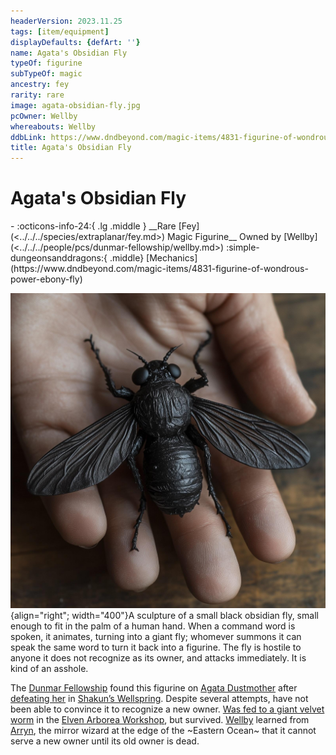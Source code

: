 ```yaml
---
headerVersion: 2023.11.25
tags: [item/equipment]
displayDefaults: {defArt: ''}
name: Agata's Obsidian Fly
typeOf: figurine
subTypeOf: magic
ancestry: fey
rarity: rare
image: agata-obsidian-fly.jpg
pcOwner: Wellby
whereabouts: Wellby
ddbLink: https://www.dndbeyond.com/magic-items/4831-figurine-of-wondrous-power-ebony-fly
title: Agata's Obsidian Fly
---
```

# Agata's Obsidian Fly
<div class="grid cards ext-narrow-margin ext-one-column" markdown>
- :octicons-info-24:{ .lg .middle } __Rare [Fey](<../../../species/extraplanar/fey.md>) Magic Figurine__  
   Owned by [Wellby](<../../../people/pcs/dunmar-fellowship/wellby.md>)  
    :simple-dungeonsanddragons:{ .middle} [Mechanics](https://www.dndbeyond.com/magic-items/4831-figurine-of-wondrous-power-ebony-fly) 
</div>



![Agata Obsidian Fly](../../../assets/agata-obsidian-fly.jpg){align="right"; width="400"}A sculpture of a small black obsidian fly, small enough to fit in the palm of a human hand. When a command word is spoken, it animates, turning into a giant fly; whomever summons it can speak the same word to turn it back into a figurine. The fly is hostile to anyone it does not recognize as its owner, and attacks immediately. It is kind of an asshole. 


The [Dunmar Fellowship](<../../../people/pcs/dunmar-fellowship/dunmar-fellowship.md>) found this figurine on [Agata Dustmother](<../../../people/fey/agata.md>) after [defeating her](<../session-notes/session-28-dufr.md>) in [Shakun’s Wellspring](<../../../gazetteer/greater-dunmar/realms/dunmar/eastern-dunmar/shakuns-wellspring.md>). Despite several attempts, have not been able to convince it to recognize a new owner. [Was fed to a giant velvet worm](<../session-notes/session-34-dufr.md>) in the [Elven Arborea Workshop](<../../../gazetteer/greater-dunmar/dunmari-basin/elven-arborea-workshop.md>), but survived. [Wellby](<../../../people/pcs/dunmar-fellowship/wellby.md>) learned from [Arryn](<../../../people/other-humans/arryn.md>), the mirror wizard at the edge of the ~Eastern Ocean~ that it cannot serve a new owner until its old owner is dead.


